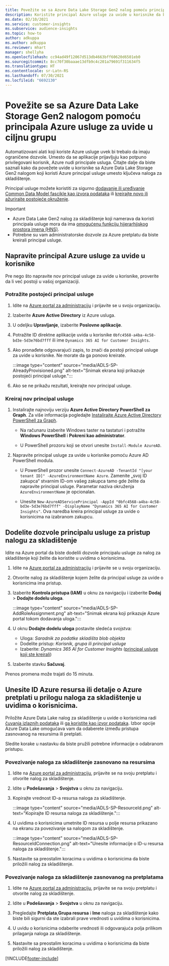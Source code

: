 ```yaml
---
title: Povežite se sa Azure Data Lake Storage Gen2 nalog pomoću principala usluge
description: Koristite principal Azure usluge za uvide u korisnike da biste se povezali sa sopstvenim jezerom podataka kada ga priložite uvidima u korisnike.
ms.date: 02/10/2021
ms.service: customer-insights
ms.subservice: audience-insights
ms.topic: how-to
author: adkuppa
ms.author: adkuppa
ms.reviewer: mhart
manager: shellyha
ms.openlocfilehash: cc94ad49f12067d513db4663bff60620d6501eb0
ms.sourcegitcommit: 8cc70f30baaae13dfb9c4c201a79691f311634f5
ms.translationtype: HT
ms.contentlocale: sr-Latn-RS
ms.lasthandoff: 07/30/2021
ms.locfileid: "6692130"
---
```

# <a name="connect-to-an-azure-data-lake-storage-gen2-account-with-an-azure-service-principal-for-audience-insights"></a>Povežite se sa Azure Data Lake Storage Gen2 nalogom pomoću principala Azure usluge za uvide u ciljnu grupu

Automatizovani alati koji koriste Azure usluge uvek bi trebalo da imaju ograničene dozvole. Umesto da se aplikacije prijavljuju kao potpuno privilegovani korisnik, Azure nudi principale usluga. Čitajte dalje da biste saznali kako da povežete uvide u korisnike sa Azure Data Lake Storage Gen2 nalogom koji koristi Azure principal usluge umesto ključeva naloga za skladištenje. 

Principal usluge možete koristiti za sigurno [dodavanje ili uređivanje Common Data Model fascikle kao izvora podataka](connect-common-data-model.md) ili [kreirajte novo ili ažurirajte postojeće okruženje](get-started-paid.md).

> [!IMPORTANT]
> - Azure Data Lake Gen2 nalog za skladištenje koji namerava da koristi principala usluge mora da ima [omogućenu funkciju hijerarhijskog prostora imena (HNS)](/azure/storage/blobs/data-lake-storage-namespace).
> - Potrebne su vam administratorske dozvole za Azure pretplatu da biste kreirali principal usluge.

## <a name="create-azure-service-principal-for-audience-insights"></a>Napravite principal Azure usluge za uvide u korisnike

Pre nego što napravite nov principal usluge za uvide u korisnike, proverite da li već postoji u vašoj organizaciji.

### <a name="look-for-an-existing-service-principal"></a>Potražite postojeći principal usluge

1. Idite na [Azure portal za administraciju](https://portal.azure.com) i prijavite se u svoju organizaciju.

2. Izaberite **Azure Active Directory** iz Azure usluga.

3. U odeljku **Upravljanje**, izaberite **Poslovne aplikacije**.

4. Potražite ID direktne aplikacije uvida u korisnike `0bfc4568-a4ba-4c58-bd3e-5d3e76bd7fff` ili ime `Dynamics 365 AI for Customer Insights`.

5. Ako pronađete odgovarajući zapis, to znači da postoji principal usluge za uvide u korisnike. Ne morate da ga ponovo kreirate.
   
   :::image type="content" source="media/ADLS-SP-AlreadyProvisioned.png" alt-text="Snimak ekrana koji prikazuje postojeći principal usluge.":::
   
6. Ako se ne prikažu rezultati, kreirajte nov principal usluge.

### <a name="create-a-new-service-principal"></a>Kreiraj nov principal usluge

1. Instalirajte najnoviju verziju **Azure Active Directory PowerShell za Graph**. Za više informacija pogledajte [Instalirajte Azure Active Directory PowerShell za Graph](/powershell/azure/active-directory/install-adv2).
   - Na računaru izaberite Windows taster na tastaturi i potražite **Windows PowerShell** i **Pokreni kao administrator**.
   
   - U PowerShell prozoru koji se otvori unesite `Install-Module AzureAD`.

2. Napravite principal usluge za uvide u korisnike pomoću Azure AD PowerShell modula.
   - U PowerShell prozor unesite `Connect-AzureAD -TenantId "[your tenant ID]" -AzureEnvironmentName Azure`. Zamenite „svoj ID zakupca“ stvarnim ID-om vašeg zakupca tamo gde želite da napravite principal usluge. Parametar naziva okruženja `AzureEnvironmentName` je opcionalan.
  
   - Unesite `New-AzureADServicePrincipal -AppId "0bfc4568-a4ba-4c58-bd3e-5d3e76bd7fff" -DisplayName "Dynamics 365 AI for Customer Insights"`. Ova naredba kreira principal usluge za uvide o korisnicima na izabranom zakupcu.  

## <a name="grant-permissions-to-the-service-principal-to-access-the-storage-account"></a>Dodelite dozvole principalu usluge za pristup nalogu za skladištenje

Idite na Azure portal da biste dodelili dozvole principalu usluge za nalog za skladištenje koji želite da koristite u uvidima o korisnicima.

1. Idite na [Azure portal za administraciju](https://portal.azure.com) i prijavite se u svoju organizaciju.

1. Otvorite nalog za skladištenje kojem želite da principal usluge za uvide o korisnicima ima pristup.

1. Izaberite **Kontrola pristupa (IAM)** u oknu za navigaciju i izaberite **Dodaj** > **Dodajte dodelu uloga**.
   
   :::image type="content" source="media/ADLS-SP-AddRoleAssignment.png" alt-text="Snimak ekrana koji prikazuje Azure portal tokom dodavanja uloga.":::
   
1. U oknu **Dodajte dodelu uloga** postavite sledeća svojstva:
   - Uloga: *Saradnik za podatke skladišta blob objekta*
   - Dodelite pristup: *Korisnik, grupa ili principal usluge*
   - Izaberite: *Dynamics 365 AI for Customer Insights* ([principal usluge koji ste kreirali](#create-a-new-service-principal))

1.  Izaberite stavku **Sačuvaj**.

Prenos promena može trajati do 15 minuta.

## <a name="enter-the-azure-resource-id-or-the-azure-subscription-details-in-the-storage-account-attachment-to-audience-insights"></a>Unesite ID Azure resursa ili detalje o Azure pretplati u prilogu naloga za skladištenje u uvidima o korisnicima.

Priložite Azure Data Lake nalog za skladištenje u uvide o korisnicima radi [čuvanja izlaznih podataka](manage-environments.md) ili [ga koristite kao izvor podataka](connect-dataverse-managed-lake.md). Izbor opcije Azure Data Lake omogućava vam da odaberete između pristupa zasnovanog na resursima ili pretplati.

Sledite korake u nastavku da biste pružili potrebne informacije o odabranom pristupu.

### <a name="resource-based-storage-account-connection"></a>Povezivanje naloga za skladištenje zasnovano na resursima

1. Idite na [Azure portal za administraciju](https://portal.azure.com), prijavite se na svoju pretplatu i otvorite nalog za skladištenje.

1. Idite u **Podešavanja** > **Svojstva** u oknu za navigaciju.

1. Kopirajte vrednost ID-a resursa naloga za skladištenje.

   :::image type="content" source="media/ADLS-SP-ResourceId.png" alt-text="Kopirajte ID resursa naloga za skladištenje.":::

1. U uvidima o korisnicima umetnite ID resursa u polje resursa prikazano na ekranu za povezivanje sa nalogom za skladištenje.

   :::image type="content" source="media/ADLS-SP-ResourceIdConnection.png" alt-text="Unesite informacije o ID-u resursa naloga za skladištenje.":::   
   
1. Nastavite sa preostalim koracima u uvidima o korisnicima da biste priložili nalog za skladištenje.

### <a name="subscription-based-storage-account-connection"></a>Povezivanje naloga za skladištenje zasnovanog na pretplatama

1. Idite na [Azure portal za administraciju](https://portal.azure.com), prijavite se na svoju pretplatu i otvorite nalog za skladištenje.

1. Idite u **Podešavanja** > **Svojstva** u oknu za navigaciju.

1. Pregledajte **Pretplata**,**Grupa resursa** i **Ime** naloga za skladištenje kako biste bili sigurni da ste izabrali prave vrednosti u uvidima o korisnicima.

1. U uvidu o korisnicima odaberite vrednosti ili odgovarajuća polja prilikom prilaganja naloga za skladištenje.
   
1. Nastavite sa preostalim koracima u uvidima o korisnicima da biste priložili nalog za skladištenje.


[!INCLUDE[footer-include](../includes/footer-banner.md)]